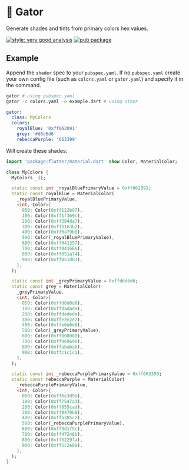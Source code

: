 # 🎨 Gator

Generate shades and tints from primary colors hex values.

[![style: very good analysis][vga_badge]][very_good_analysis] [![pub package][gator_badge]][gator_pub]

[gator_badge]: https://img.shields.io/pub/v/gator.svg
[gator_pub]: https://pub.dev/packages/gator
[vga_badge]: https://img.shields.io/badge/style-very_good_analysis-B22C89.svg
[very_good_analysis]: https://pub.dev/packages/very_good_analysis

## Example

Append the `shader` spec to your `pubspec.yaml`. If no `pubspec.yaml` create your own config file
(such as `colors.yaml` or `gator.yaml`) and specify it in the command.

```sh
gator # using pubspec.yaml
gator -c colors.yaml -o example.dart # using other
```

```yaml
gator:
  class: MyColors
  colors:
    royalBlue: '0xff062091'
    grey: '#d6d6d6'
    rebeccaPurple: '663399'
```

Will create these shades:

```dart
import 'package:flutter/material.dart' show Color, MaterialColor;

class MyColors {
  MyColors._();

  static const int _royalBluePrimaryValue = 0xff062091;
  static const royalBlue = MaterialColor(
    _royalBluePrimaryValue,
    <int, Color>{
      050: Color(0xff122b97),
      100: Color(0xff1f369c),
      200: Color(0xff384da7),
      300: Color(0xff5163b2),
      400: Color(0xff6a79bd),
      500: Color(_royalBluePrimaryValue),
      600: Color(0xff041357),
      700: Color(0xff041666),
      800: Color(0xff051a74),
      900: Color(0xff051d83),
    },
  );

  static const int _greyPrimaryValue = 0xffd6d6d6;
  static const grey = MaterialColor(
    _greyPrimaryValue,
    <int, Color>{
      050: Color(0xffd8d8d8),
      100: Color(0xffdadada),
      200: Color(0xffdedede),
      300: Color(0xffe2e2e2),
      400: Color(0xffe6e6e6),
      500: Color(_greyPrimaryValue),
      600: Color(0xff808080),
      700: Color(0xff969696),
      800: Color(0xffababab),
      900: Color(0xffc1c1c1),
    },
  );

  static const int _rebeccaPurplePrimaryValue = 0xff663399;
  static const rebeccaPurple = MaterialColor(
    _rebeccaPurplePrimaryValue,
    <int, Color>{
      050: Color(0xff6e3d9e),
      100: Color(0xff7547a3),
      200: Color(0xff855cad),
      300: Color(0xff9470b8),
      400: Color(0xffa385c2),
      500: Color(_rebeccaPurplePrimaryValue),
      600: Color(0xff3d1f5c),
      700: Color(0xff47246b),
      800: Color(0xff52297a),
      900: Color(0xff5c2e8a),
    },
  );
}
```
